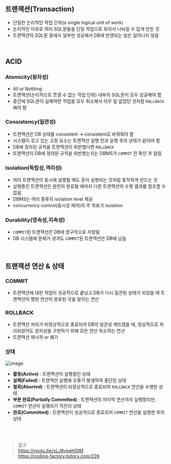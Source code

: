 ## 트랜잭션(Transaction) 
- 단일한 논리적인 작업 단위(a single logical unit of work) 
- 논리적인 이유로 여러 SQL문들을 단일 작업으로 묶어서 나눠질 수 없게 만든 것 
- 트랜잭션의 SQL문 중에서 일부만 성공해서 DB에 반영되는 일은 일어나지 않음 

</br>

## ACID 
### Atomicity(원자성)
- All or Nothing 
- 트랜잭션(논리적으로 쪼갤 수 없는 작업 단위) 내부의 SQL문이 모두 성공해야 함 
- 중간에 SQL문이 실패하면 작업을 모두 취소해서 아무 일 없었던 것처럼 `ROLLBACK` 해야 함 

### Consistency(일관성)
- 트랜잭션은 DB 상태를 consistent → consistent로 바꿔줘야 함 
- 시스템이 갖고 있는 고정 요소는 트랜잭션 실행 전과 실행 후의 상태가 같아야 함 
- DB에 정의된 규칙을 트랜잭션이 위반했다면 `ROLLBACK` 
- 트랜잭션이 DB에 정의된 규칙을 위반했는지는 DBMS가 `COMMIT` 전 확인 후 알림 

### Isolation(독립성,격리성)
- 여러 트랜잭션이 동시에 실행될 때도 혼자 실행되는 것처럼 동작하게 만드는 것 
- 실행중인 트랜잭션은 완전히 완료될 때까지 다른 트랜잭션의 수행 결과를 참조할 수 없음 
- DBMS는 여러 종류의 isolation level 제공 
- concurrency control(동시성 제어)의 주 목표가 isolation 

### Durability(영속성,지속성)
- `COMMIT`된 트랜잭션은 DB에 영구적으로 저장됨 
- DB 시스템에 문제가 생겨도 `COMMIT`된 트랜잭션은 DB에 남음 

</br>

## 트랜잭션 연산 & 상태 
### COMMIT 
- 트랜잭션에 대한 작업이 성공적으로 끝났고 DB가 다시 일관된 상태가 되었을 때 트랜잭션이 행한 연산이 완료된 것을 알리는 연산 

### ROLLBACK
- 트랜잭션 처리가 비정상적으로 종료되어 DB의 일관성 깨뜨렸을 때, 정상적으로 처리되었어도 원자성을 구현하기 위해 모든 연산 취소하는 연산 
- 트랜잭션 재시작 or 폐기 

### 상태 
![image](https://user-images.githubusercontent.com/63537847/226814577-a78a998c-d05b-4e1c-81ed-6f5c3556a647.png)

- **활동(Active)** : 트랜잭션이 실행중인 상태
- **실패(Failed)** : 트랜잭션 실행에 오류가 발생하여 중단된 상태
- **철회(Aborted)** : 트랜잭션이 비정상적으로 종료되어 `ROLLBACK` 연산을 수행한 상태
- **부분 완료(Partially Committed)** : 트랜잭션의 마지막 연산까지 실행했지만, `COMMIT` 연산이 실행되기 직전의 상태
- **완료(Committed)** : 트랜잭션이 성공적으로 종료되어 `COMMIT` 연산을 실행한 후의 상태

</br>
</br> 

> 참고               
> https://youtu.be/sLJ8ypeHGlM                       
> https://coding-factory.tistory.com/226                
